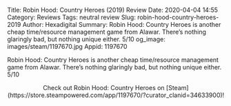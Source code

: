 Title: Robin Hood: Country Heroes (2019) Review
Date: 2020-04-04 14:55
Category: Reviews
Tags: neutral review
Slug: robin-hood-country-heroes-2019
Author: Hexadigital
Summary: Robin Hood: Country Heroes is another cheap time/resource management game from Alawar. There’s nothing glaringly bad, but nothing unique either. 5/10
og_image: images/steam/1197670.jpg
Appid: 1197670

Robin Hood: Country Heroes is another cheap time/resource management game from Alawar. There’s nothing glaringly bad, but nothing unique either. 5/10

<center>Check out Robin Hood: Country Heroes on [Steam](https://store.steampowered.com/app/1197670/?curator_clanid=34633900)!</center>
